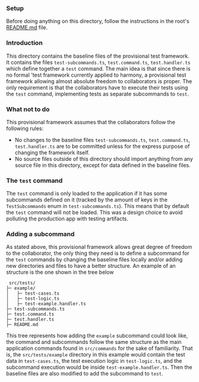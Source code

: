 ### Setup
Before doing anything on this directory, follow the instructions in the root's [README.md](https://github.com/datasektionen/harmony/edit/addtest/src/tests/README.md) file.

### Introduction
This directory contains the baseline files of the provisional test framework. It contains the files `test-subcommands.ts`, 
`test.command.ts`, `test.handler.ts` which define together a `test` command. The main idea is that since there is no formal 
'test framework currently applied to harmony, a provisional test framework allowing almost absolute freedom to collaborators 
is proper. The only requirement is that the collaborators have to execute their tests using the `test` command, implementing 
tests as separate subcommands to `test`.

### What not to do
This provisional framework assumes that the collaborators follow the following rules:
* No changes to the baseline files `test-subcommands.ts`, `test.command.ts`, `test.handler.ts` are to be committed unless for the express purpose of changing the framework itself.
* No source files outside of this directory should import anything from any source file in this directory, except for data defined in the baseline files.

 ### The `test` command
 The `test` command is only loaded to the application if it has some subcommands defined on it 
 (tracked by the amount of keys in the `TestSubcommands` enum in `test-subcommands.ts`). This means that by default the `test` 
 command will not be loaded. This was a design choice to avoid polluting the production app with testing artifacts.

 ### Adding a subcommand
As stated above, this provisional framework allows great degree of freedom to the collaborator, the only thing they need 
is to define a subcommand for the `test` commands by changing the baseline files locally and/or adding new directories and 
files to have a better structure. An example of an structure is the one shown in the tree below

```
 src/tests/
├─ example/
│   ├─ test-cases.ts
│   ├─ test-logic.ts
│   ├─ test-example.handler.ts
├─ test-subcommands.ts
├─ test.command.ts
├─ test.handler.ts
├─ README.md
```

This tree represents how adding the `example` subcommand could look like, the command and subcommands follow the same 
structure as the main application commands found in `src/commands` for the sake of familiarity. That is, the 
`src/tests/example` directory in this example would contain the test data in `test-cases.ts`, the test execution 
logic in `test-logic.ts`, and the subcommand execution would be inside `test-example.handler.ts`. Then the baseline 
files are also modified to add the subcommand to `test`.
